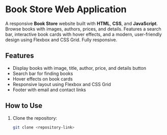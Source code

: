 # Book Store Web Application

A responsive **Book Store** website built with **HTML**, **CSS**, and **JavaScript**. Browse books with images, authors, prices, and details. Features a search bar, interactive book cards with hover effects, and a modern, user-friendly design using Flexbox and CSS Grid. Fully responsive.

## Features
- Display books with image, title, author, price, and details button  
- Search bar for finding books  
- Hover effects on book cards  
- Responsive layout using Flexbox and CSS Grid  
- Footer with email and contact links  

## How to Use
1. Clone the repository:  
   ```bash
   git clone <repository-link>
